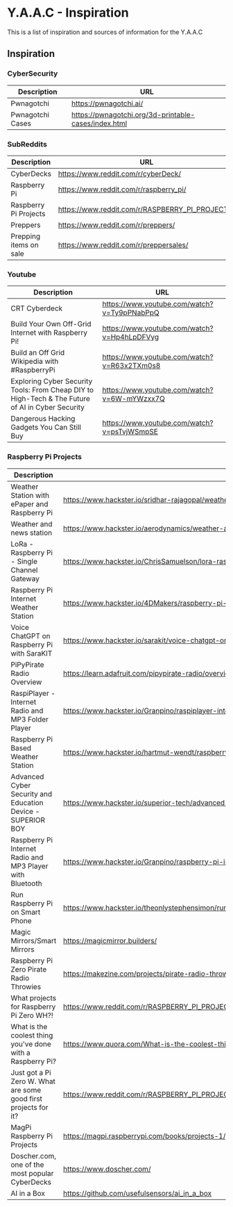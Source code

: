 <!-- ======================================== inspiration.md Start ======================================== -->


<!-- ------------------------------ Intro Start ------------------------------ -->

# Y.A.A.C - Inspiration

This is a list of inspiration and sources of information for the Y.A.A.C

<!-- ------------------------------ Intro End ------------------------------ -->


<!-- ------------------------------ Inspiration Start ------------------------------ -->

## Inspiration

<!-- ++++++++++++++++++++ CyberSecurity Start ++++++++++++++++++++ -->

### CyberSecurity
Description|URL
---|---
Pwnagotchi | https://pwnagotchi.ai/
Pwnagotchi Cases | https://pwnagotchi.org/3d-printable-cases/index.html

<!-- ++++++++++++++++++++ CyberSecurity End ++++++++++++++++++++ -->

<!-- ++++++++++++++++++++ SubReddits Start ++++++++++++++++++++ -->

### SubReddits
Description|URL
---|---
CyberDecks | https://www.reddit.com/r/cyberDeck/
Raspberry Pi | https://www.reddit.com/r/raspberry_pi/
Raspberry Pi Projects | https://www.reddit.com/r/RASPBERRY_PI_PROJECTS/
Preppers | https://www.reddit.com/r/preppers/
Prepping items on sale | https://www.reddit.com/r/preppersales/

<!-- ++++++++++++++++++++ SubReddits End ++++++++++++++++++++ -->

<!-- ++++++++++++++++++++ Youtube Start ++++++++++++++++++++ -->

### Youtube
Description|URL
---|---
CRT Cyberdeck | https://www.youtube.com/watch?v=Ty9pPNabPpQ
Build Your Own Off-Grid Internet with Raspberry Pi! | https://www.youtube.com/watch?v=Hp4hLpDFVyg
Build an Off Grid Wikipedia with #RaspberryPi  | https://www.youtube.com/watch?v=R63x2TXm0s8
Exploring Cyber Security Tools: From Cheap DIY to High-Tech & The Future of AI in Cyber Security | https://www.youtube.com/watch?v=6W-mYWzxx7Q
Dangerous Hacking Gadgets You Can Still Buy | https://www.youtube.com/watch?v=psTvjWSmpSE

<!-- ++++++++++++++++++++ Youtube End ++++++++++++++++++++ -->

<!-- ++++++++++++++++++++ RPiProjects Start ++++++++++++++++++++ -->

### Raspberry Pi Projects
Description|URL
---|---
Weather Station with ePaper and Raspberry Pi | https://www.hackster.io/sridhar-rajagopal/weather-station-with-epaper-and-raspberry-pi-c26a70
Weather and news station | https://www.hackster.io/aerodynamics/weather-and-news-station-e-paper-and-raspberry-pi-a19fa3
LoRa - Raspberry Pi - Single Channel Gateway | https://www.hackster.io/ChrisSamuelson/lora-raspberry-pi-single-channel-gateway-cheap-d57d36
Raspberry Pi Internet Weather Station | https://www.hackster.io/4DMakers/raspberry-pi-internet-weather-station-f960c4
Voice ChatGPT on Raspberry Pi with SaraKIT | https://www.hackster.io/sarakit/voice-chatgpt-on-raspberry-pi-with-sarakit-c58ff7
PiPyPirate Radio Overview | https://learn.adafruit.com/pipypirate-radio/overview
RaspiPlayer - Internet Radio and MP3 Folder Player | https://www.hackster.io/Granpino/raspiplayer-internet-radio-and-mp3-folder-player-3ddfdf
Raspberry Pi Based Weather Station | https://www.hackster.io/hartmut-wendt/raspberry-pi-based-weather-station-a9a7dd
Advanced Cyber Security and Education Device - SUPERIOR BOY | https://www.hackster.io/superior-tech/advanced-cyber-security-and-education-device-superior-boy-133905
Raspberry Pi Internet Radio and MP3 Player with Bluetooth | https://www.hackster.io/Granpino/raspberry-pi-internet-radio-and-mp3-player-with-bluetooth-1aa591
Run Raspberry Pi on Smart Phone | https://www.hackster.io/theonlystephensimon/run-raspberry-pi-on-smart-phone-31b414
Magic Mirrors/Smart Mirrors | https://magicmirror.builders/
Raspberry Pi Zero Pirate Radio Throwies | https://makezine.com/projects/pirate-radio-throwies/
What projects for Raspberry Pi Zero WH?! | https://www.reddit.com/r/RASPBERRY_PI_PROJECTS/comments/14405pn/what_projects_for_raspberry_pi_zero_wh/
What is the coolest thing you've done with a Raspberry Pi? | https://www.quora.com/What-is-the-coolest-thing-youve-done-with-a-Raspberry-Pi
Just got a Pi Zero W. What are some good first projects for it? | https://www.reddit.com/r/RASPBERRY_PI_PROJECTS/comments/16b5t44/just_got_a_pi_zero_w_what_are_some_good_first/
MagPi Raspberry Pi Projects | https://magpi.raspberrypi.com/books/projects-1/pdf/download
Doscher.com, one of the most popular CyberDecks | https://www.doscher.com/
AI in a Box | https://github.com/usefulsensors/ai_in_a_box

<!-- ++++++++++++++++++++ RPiProjects End ++++++++++++++++++++ -->

<!-- ------------------------------ Inspiration Start ------------------------------ -->


<!-- ======================================== inspiration.md End ======================================== -->
